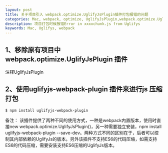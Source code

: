 ```yaml
---
layout: post
title: 关于项目引入 webpack.optimize.UglifyJsPlugin插件打包报错的问题
categories: Mac, webpack, optimize, UglifyJsPlugin,webpack.optimize.UglifyJsPlugin
description: 项目打包时候报错Error in xxxxchunk.js from Uglifys  
keywords: Mac, Uglifys, webpack
---
```


## 1、移除原有项目中webpack.optimize.UglifyJsPlugin 插件
 注释UglifyJsPlugin 

## 2、使用uglifyjs-webpack-plugin 插件来进行js 压缩打包 
``` 安装gulifyjs-webpack-plugin
$ npm install uglifyjs-webpack-plugin
```
备注： 该插件提供了两种不同的使用方式，一种是webpack内置版本，使用时直接new webpack.optimize.UglifyJsPlugin()，另一种需要独立安装，npm install uglifyjs-webpack-plugin --save-dev。两种方式不同的区别在于，后者可以控制其内部依赖的UglifyJs的版本。另外该插件不支持ES6的代码压缩，如需支持ES6的代码压缩，需要安装支持ES6压缩的UglifyJs版本。